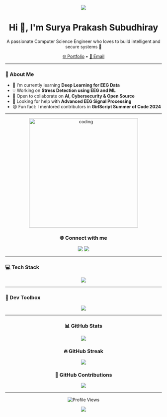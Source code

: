 <!-- Header Banner -->
<p align="center">
  <img src="https://capsule-render.vercel.app/api?type=waving&color=0e75b6&height=200&section=header&text=Surya%20Prakash%20Subudhiray&fontSize=40&fontColor=ffffff&animation=fadeIn" />
</p>

<!-- Introduction -->
<h1 align="center">Hi 👋, I'm Surya Prakash Subudhiray</h1>
<p align="center">A passionate Computer Science Engineer who loves to build intelligent and secure systems 🚀</p>

<p align="center">
  <a href="https://suryaabyss.github.io/" target="_blank">🌐 Portfolio</a> •
  <a href="mailto:suryaprakash907y@gmail.com">📩 Email</a>
</p>

---

<!-- About Section -->
### 🚀 About Me
- 🌱 I’m currently learning **Deep Learning for EEG Data**
- 💡 Working on **Stress Detection using EEG and ML**
- 🤝 Open to collaborate on **AI, Cybersecurity & Open Source**
- 🧠 Looking for help with **Advanced EEG Signal Processing**
- 😄 Fun fact: I mentored contributors in **GirlScript Summer of Code 2024**

---

<!-- Coding Gif -->
<p align="center">
  <img src="https://media.giphy.com/media/qgQUggAC3Pfv687qPC/giphy.gif" alt="coding" width="350"/>
</p>

<!-- Social Links -->
<h3 align="center">🌐 Connect with me</h3>
<p align="center">
  <a href="https://www.instagram.com/whois_.surya/" target="_blank"><img src="https://img.shields.io/badge/Instagram-%23E4405F.svg?style=for-the-badge&logo=Instagram&logoColor=white" /></a>
  <a href="https://www.linkedin.com/in/suryaprakash18/" target="_blank"><img src="https://img.shields.io/badge/LinkedIn-%230077B5.svg?style=for-the-badge&logo=Linkedin&logoColor=white" /></a>
</p>

---

<!-- Tech Stack -->
### 💻 Tech Stack
<p align="center">
  <img src="https://skillicons.dev/icons?i=java,python,cpp,c,html,css,js,nodejs,react,aws,azure,gcp,mysql,figma,git,github,linux,tensorflow,keras,pandas,numpy,scikit-learn" />
</p>

---

### 🎯 Dev Toolbox
<p align="center">
  <img src="https://readme-typing-svg.herokuapp.com?font=Fira+Code&size=20&duration=3000&pause=1000&color=0e75b6&center=true&vCenter=true&width=435&lines=Java+%7C+Python+%7C+React+%7C+ML+%7C+Security+%7C+Web+Dev+%7C+AI+%7C+Design" />
</p>

---

<!-- GitHub Stats -->
<h3 align="center">📊 GitHub Stats</h3>
<p align="center">
  <img src="https://github-readme-stats.vercel.app/api?username=SuryaAbyss&show_icons=true&theme=radical&count_private=true" />
</p>

<!-- GitHub Streak -->
<h3 align="center">🔥 GitHub Streak</h3>
<p align="center">
  <img src="https://github-readme-streak-stats.herokuapp.com/?user=SuryaAbyss&theme=dark&date_format=j%20M%5B%20Y%5D" />
</p>

<!-- GitHub Contributions -->
<h3 align="center">🎨 GitHub Contributions</h3>
<p align="center">
  <img src="https://activity-graph.herokuapp.com/graph?username=SuryaAbyss&theme=react-dark" />
</p>

---

<!-- Profile Views -->
<p align="center">
  <img src="https://komarev.com/ghpvc/?username=SuryaAbyss&label=Profile%20Views&color=0e75b6&style=flat" alt="Profile Views" />
</p>

<!-- Footer -->
<p align="center">
  <img src="https://capsule-render.vercel.app/api?type=waving&color=0e75b6&height=120&section=footer" />
</p>
